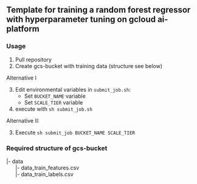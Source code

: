 ## Template for training a random forest regressor with hyperparameter tuning on gcloud ai-platform

### Usage

1. Pull repository
2. Create gcs-bucket with training data (structure see below)

Alternative I

3. Edit environmental variables in `submit_job.sh`:
	* Set `BUCKET_NAME` variable 
	* Set `SCALE_TIER` variable
4. execute with `sh submit_job.sh`

Alternative II:

3. Execute `sh submit_job BUCKET_NAME SCALE_TIER`

### Required structure of gcs-bucket

|- data \
&nbsp;&nbsp;&nbsp;&nbsp;&nbsp;&nbsp;|- data_train_features.csv \
&nbsp;&nbsp;&nbsp;&nbsp;&nbsp;&nbsp;|- data_train_labels.csv